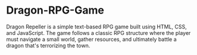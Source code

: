 # Dragon-RPG-Game
Dragon Repeller is a simple text-based RPG game built using HTML, CSS, and JavaScript. The game follows a classic RPG structure where the player must navigate a small world, gather resources, and ultimately battle a dragon that's terrorizing the town.
